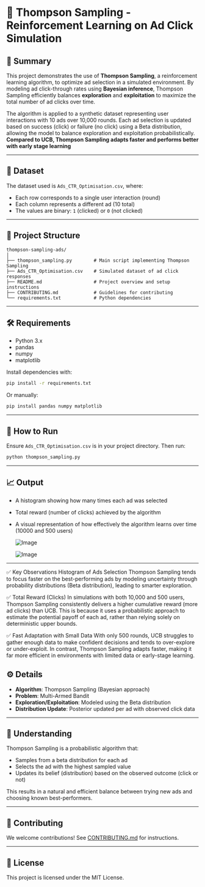 
# 🎯 Thompson Sampling - Reinforcement Learning on Ad Click Simulation

## 📌 Summary

This project demonstrates the use of **Thompson Sampling**, a reinforcement learning algorithm, to optimize ad selection in a simulated environment. By modeling ad click-through rates using **Bayesian inference**, Thompson Sampling efficiently balances **exploration** and **exploitation** to maximize the total number of ad clicks over time.

The algorithm is applied to a synthetic dataset representing user interactions with 10 ads over 10,000 rounds. Each ad selection is updated based on success (click) or failure (no click) using a Beta distribution, allowing the model to balance exploration and exploitation probabilistically. **Compared to UCB, Thompson Sampling adapts faster and performs better with early stage learning**

---

## 📂 Dataset

The dataset used is `Ads_CTR_Optimisation.csv`, where:
- Each row corresponds to a single user interaction (round)
- Each column represents a different ad (10 total)
- The values are binary: `1` (clicked) or `0` (not clicked)

---

## 🧱 Project Structure

```
thompson-sampling-ads/
│
├── thompson_sampling.py        # Main script implementing Thompson Sampling
├── Ads_CTR_Optimisation.csv    # Simulated dataset of ad click responses
├── README.md                   # Project overview and setup instructions
├── CONTRIBUTING.md             # Guidelines for contributing
└── requirements.txt            # Python dependencies
```

---

## 🛠 Requirements

- Python 3.x  
- pandas  
- numpy  
- matplotlib

Install dependencies with:

```bash
pip install -r requirements.txt
```

Or manually:

```bash
pip install pandas numpy matplotlib
```

---

## 🚀 How to Run

Ensure `Ads_CTR_Optimisation.csv` is in your project directory. Then run:

```bash
python thompson_sampling.py
```

---

## 📈 Output

- A histogram showing how many times each ad was selected
- Total reward (number of clicks) achieved by the algorithm
- A visual representation of how effectively the algorithm learns over time (10000 and 500 users)
  
  ![Image](https://github.com/user-attachments/assets/688c5f10-8260-46e5-ab80-77b54517d8a7)
  
  ![Image](https://github.com/user-attachments/assets/675dfcf8-414a-4ebe-9329-f5e053ea11a9)
---

✅ Key Observations
Histogram of Ads Selection
Thompson Sampling tends to focus faster on the best-performing ads by modeling uncertainty through probability distributions (Beta distribution), leading to smarter exploration.

✅ Total Reward (Clicks)
In simulations with both 10,000 and 500 users, Thompson Sampling consistently delivers a higher cumulative reward (more ad clicks) than UCB. This is because it uses a probabilistic approach to estimate the potential payoff of each ad, rather than relying solely on deterministic upper bounds.

✅ Fast Adaptation with Small Data
With only 500 rounds, UCB struggles to gather enough data to make confident decisions and tends to over-explore or under-exploit.
In contrast, Thompson Sampling adapts faster, making it far more efficient in environments with limited data or early-stage learning.

## ⚙️ Details

- **Algorithm**: Thompson Sampling (Bayesian approach)
- **Problem**: Multi-Armed Bandit
- **Exploration/Exploitation**: Modeled using the Beta distribution
- **Distribution Update**: Posterior updated per ad with observed click data

---

## 🧠 Understanding

Thompson Sampling is a probabilistic algorithm that:
- Samples from a beta distribution for each ad
- Selects the ad with the highest sampled value
- Updates its belief (distribution) based on the observed outcome (click or not)

This results in a natural and efficient balance between trying new ads and choosing known best-performers.

---

## 🤝 Contributing

We welcome contributions! See [CONTRIBUTING.md](./CONTRIBUTING.md) for instructions.

---

## 📜 License

This project is licensed under the MIT License.
